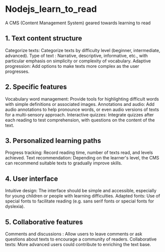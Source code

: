 # Nodejs_learn_to_read
A CMS (Content Management System) geared towards learning to read
## 1. Text content structure
Categorize texts: Categorize texts by difficulty level (beginner, intermediate, advanced).
Type of text : Narrative, descriptive, informative, etc., with particular emphasis on simplicity or complexity of vocabulary.
Adaptive progression: Add options to make texts more complex as the user progresses.

## 2. Specific features
Vocabulary word management: Provide tools for highlighting difficult words with simple definitions or associated images.
Annotations and audio: Add audio annotations to help pronounce words, or even audio versions of texts for a multi-sensory approach.
Interactive quizzes: Integrate quizzes after each reading to test comprehension, with questions on the content of the text.

## 3. Personalized learning paths
Progress tracking: Record reading time, number of texts read, and levels achieved.
Text recommendation: Depending on the learner's level, the CMS can recommend suitable texts to gradually improve skills.
## 4. User interface
Intuitive design: The interface should be simple and accessible, especially for young children or people with learning difficulties.
Adapted fonts: Use of special fonts to facilitate reading (e.g. sans serif fonts or special fonts for dyslexia).

## 5. Collaborative features
Comments and discussions : Allow users to leave comments or ask questions about texts to encourage a community of readers.
Collaborative texts: More advanced users could contribute to enriching the text base.

